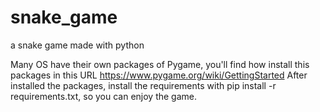 # snake_game
a snake game made with python

Many OS have their own packages of Pygame, you'll find how install this packages in this URL https://www.pygame.org/wiki/GettingStarted
After installed the packages, install the requirements with pip install -r requirements.txt, so you can enjoy the game. 
